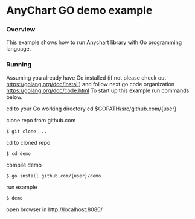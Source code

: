# AnyChart GO demo example
### Overview

This example shows how to run Anychart library with Go programming language.

### Running
Assuming you already have Go installed (if not please check out https://golang.org/doc/install)
and follow next go code organization https://golang.org/doc/code.html
To start up this example run commands below.

cd to your Go working directory
cd $GOPATH/src/github.com/{user}

clone repo from github.com

```
$ git clone ...
```

cd to cloned repo
```
$ cd demo
```

compile demo
```
$ go install github.com/{user}/demo
```
run example

```
$ demo
```

open browser in http://localhost:8080/